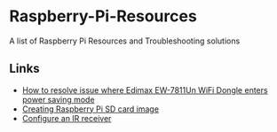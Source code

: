 # Raspberry-Pi-Resources
A list of Raspberry Pi Resources and Troubleshooting solutions


## Links

- [How to resolve issue where Edimax EW-7811Un WiFi Dongle enters power saving mode](https://www.raspberrypi.org/forums/viewtopic.php?t=61665)
- [Creating Raspberry Pi SD card image](https://www.raspberrypi.org/documentation/installation/installing-images/mac.md)
- [Configure an IR receiver](http://ozzmaker.com/how-to-control-the-gpio-on-a-raspberry-pi-with-an-ir-remote/)
